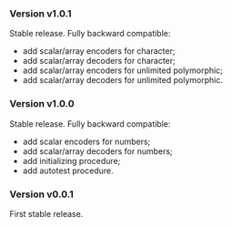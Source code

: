 ### Version v1.0.1

Stable release. Fully backward compatible:

+ add scalar/array encoders for character;
+ add scalar/array decoders for character;
+ add scalar/array encoders for unlimited polymorphic;
+ add scalar/array decoders for unlimited polymorphic.

### Version v1.0.0

Stable release. Fully backward compatible:

+ add scalar encoders for numbers;
+ add scalar/array decoders for numbers;
+ add initializing procedure;
+ add autotest procedure.

### Version v0.0.1

First stable release.
